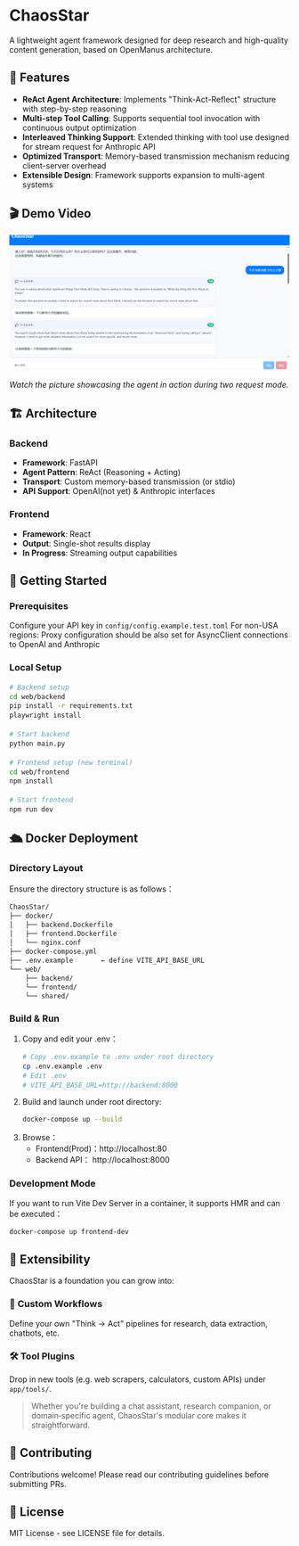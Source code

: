 # ChaosStar

A lightweight agent framework designed for deep research and high-quality content generation, based on OpenManus architecture.

## 🚀 Features

- **ReAct Agent Architecture**: Implements "Think-Act-Reflect" structure with step-by-step reasoning
- **Multi-step Tool Calling**: Supports sequential tool invocation with continuous output optimization
- **Interleaved Thinking Support**: Extended thinking with tool use designed for stream request for Anthropic API
- **Optimized Transport**: Memory-based transmission mechanism reducing client-server overhead
- **Extensible Design**: Framework supports expansion to multi-agent systems

## 🎬 Demo Video

![ChaosStar Picture](./assets/demo.png)

*Watch the picture showcasing the agent in action during two request mode.*

## 🏗️ Architecture

### Backend
- **Framework**: FastAPI
- **Agent Pattern**: ReAct (Reasoning + Acting)
- **Transport**: Custom memory-based transmission (or stdio)
- **API Support**: OpenAI(not yet) & Anthropic interfaces

### Frontend
- **Framework**: React
- **Output**: Single-shot results display
- **In Progress**: Streaming output capabilities

## 🚀 Getting Started

### Prerequisites
Configure your API key in `config/config.example.test.toml`
For non-USA regions: Proxy configuration should be also set for AsyncClient connections to OpenAI and Anthropic

### Local Setup
```bash
# Backend setup
cd web/backend
pip install -r requirements.txt
playwright install

# Start backend
python main.py

# Frontend setup (new terminal)
cd web/frontend
npm install

# Start frontend
npm run dev
```

## 🛳️ Docker Deployment

### Directory Layout
Ensure the directory structure is as follows：
```
ChaosStar/
├── docker/
│   ├── backend.Dockerfile
│   ├── frontend.Dockerfile
│   └── nginx.conf
├── docker-compose.yml
├── .env.example       ← define VITE_API_BASE_URL
└── web/
    ├── backend/
    └── frontend/
    └── shared/
```

### Build & Run
1. Copy and edit your .env：  
   ```bash
   # Copy .env.example to .env under root directory
   cp .env.example .env
   # Edit .env
   # VITE_API_BASE_URL=http://backend:8000
   ```
2. Build and launch under root directory:  
   ```bash
   docker-compose up --build
   ```
3. Browse：  
   - Frontend(Prod)：http://localhost:80 
   - Backend API：    http://localhost:8000  

### Development Mode
If you want to run Vite Dev Server in a container, it supports HMR and can be executed：  
```bash
docker-compose up frontend-dev
```

## 🧩 Extensibility

ChaosStar is a foundation you can grow into:

### 🔧 **Custom Workflows**
Define your own "Think → Act" pipelines for research, data extraction, chatbots, etc.

### 🛠️ **Tool Plugins**
Drop in new tools (e.g. web scrapers, calculators, custom APIs) under `app/tools/`.

> Whether you're building a chat assistant, research companion, or domain‑specific agent, ChaosStar's modular core makes it straightforward.

## 🤝 Contributing

Contributions welcome! Please read our contributing guidelines before submitting PRs.

## 📄 License

MIT License - see LICENSE file for details.

